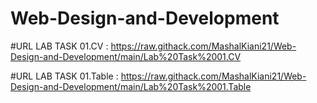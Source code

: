 # Web-Design-and-Development

#URL LAB TASK 01.CV : https://raw.githack.com/MashalKiani21/Web-Design-and-Development/main/Lab%20Task%2001.CV

#URL LAB TASK 01.Table : https://raw.githack.com/MashalKiani21/Web-Design-and-Development/main/Lab%20Task%2001.Table

